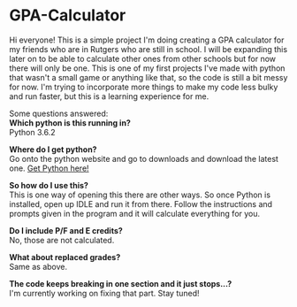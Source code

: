 # GPA-Calculator
Hi everyone! 
This is a simple project I'm doing creating a GPA calculator for my friends who are in Rutgers who are still in school. I will 
be expanding this later on to be able to calculate other ones from other schools but for now there will only be one. This is one of my first projects I've made with python that wasn't a small game or anything like that, so the code is still a bit messy for now. I'm trying to incorporate more things to make my code less bulky and run faster, but this is a learning experience for me. 

Some questions answered:<br>
<b>Which python is this running in?</b><br>
Python 3.6.2<br>

<b>Where do I get python?</b><br>
Go onto the python website and go to downloads and download the latest one. <a href="http://www.python.org/downloads">Get Python here!</a> 

<b>So how do I use this?</b><br>
This is one way of opening this there are other ways. So once Python is installed, open up IDLE and run it from there. Follow the instructions and prompts given in the program and it will calculate everything for you. 

<b>Do I include P/F and E credits?</b><br>
No, those are not calculated. 

<b>What about replaced grades?</b><br>
Same as above.<br>

<b>The code keeps breaking in one section and it just stops...?</b><br>
I'm currently working on fixing that part. Stay tuned!<br>

